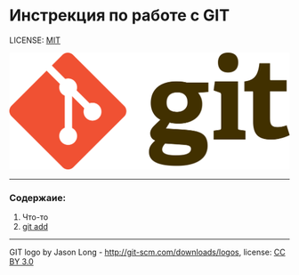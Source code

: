 # Инстрекция по работе с GIT

LICENSE: [MIT](./license.md)

![get-logo](./1920px-Git-logo.svg.png)

---

### Содержаие:
1. Что-то
2. [git add](./add.md)

---

GIT logo by Jason Long - http://git-scm.com/downloads/logos, license: [CC BY 3.0](https://creativecommons.org/licenses/by/3.0/)